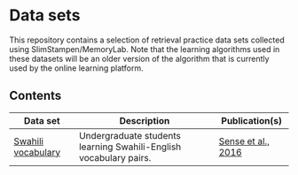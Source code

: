 # Data sets

This repository contains a selection of retrieval practice data sets collected using SlimStampen/MemoryLab.
Note that the learning algorithms used in these datasets will be an older version of the algorithm that is currently used by the online learning platform.

## Contents

| Data set                                            | Description                                                       | Publication(s)                                           |
|------------------------|------------------------|------------------------|
| [Swahili vocabulary](swahili-vocabulary-sense2016/) | Undergraduate students learning Swahili-English vocabulary pairs. | [Sense et al., 2016](https://doi.org/10.1111/tops.12183) |
